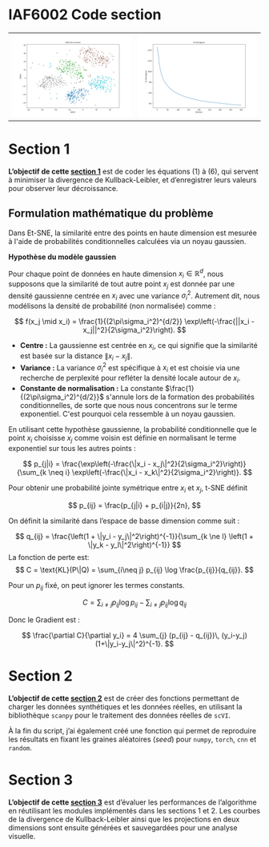 # IAF6002 Code section



<table>
  <tr>
    <td>
      <img src="https://github.com/FenosoaRandrianjatovo/IAF6002_Code_sections/blob/main/image1.png?raw=true" width="400"/>
    </td>
    <td>
      <img src="https://github.com/FenosoaRandrianjatovo/IAF6002_Code_sections/blob/main/kl.png?raw=true" width="400"/>
    </td>
  </tr>
</table>



# Section 1

**L’objectif de cette [section 1](https://github.com/FenosoaRandrianjatovo/IAF6002_Code_sections/blob/main/sectioion1.py)**   est de coder les équations (1) à (6), qui servent à minimiser la divergence de Kullback-Leibler, et d’enregistrer leurs valeurs pour observer leur décroissance.

## Formulation mathématique du problème

Dans Et-SNE, la similarité entre des points en haute dimension est mesurée à l'aide de probabilités conditionnelles calculées via un noyau gaussien.

**Hypothèse du modèle gaussien**

Pour chaque point de données en haute dimension $x_i \in \mathbb{R}^d$, nous supposons que la similarité de tout autre point $x_j$ est donnée par une densité gaussienne centrée en $x_i$ avec une variance $\sigma_i^2$. Autrement dit, nous modélisons la densité de probabilité (non normalisée) comme :

$$
f(x_j \mid x_i) = \frac{1}{(2\pi\sigma_i^2)^{d/2}} \exp\left(-\frac{||x_i - x_j||^2}{2\sigma_i^2}\right).
$$

- **Centre :** La gaussienne est centrée en $x_i$, ce qui signifie que la similarité est basée sur la distance $\|x_i - x_j\|$.
- **Variance :** La variance $\sigma_i^2$ est spécifique à $x_i$ et est choisie via une recherche de perplexité pour refléter la densité locale autour de $x_i$.
- **Constante de normalisation :** La constante $\frac{1}{(2\pi\sigma_i^2)^{d/2}}$ s'annule lors de la formation des probabilités conditionnelles, de sorte que nous nous concentrons sur le terme exponentiel. C'est pourquoi cela ressemble à un noyau gaussien.

En utilisant cette hypothèse gaussienne, la probabilité conditionnelle que le point $x_i$ choisisse $x_j$ comme voisin est définie en normalisant le terme exponentiel sur tous les autres points :

$$
p_{j|i} = \frac{\exp\left(-\frac{\|x_i - x_j\|^2}{2\sigma_i^2}\right)}{\sum_{k \neq i} \exp\left(-\frac{\|x_i - x_k\|^2}{2\sigma_i^2}\right)}.
$$

Pour obtenir une probabilité jointe symétrique entre $x_i$ et $x_j$, t-SNE définit

$$
p_{ij} = \frac{p_{j|i} + p_{i|j}}{2n},
$$

On définit la similarité dans l’espace de basse dimension comme suit :

$$
q_{ij} = \frac{\left(1 + \|y_i - y_j\|^2\right)^{-1}}{\sum_{k \ne l} \left(1 + \|y_k - y_l\|^2\right)^{-1}}
$$
La fonction de perte est:
$$
C = \text{KL}(P\|Q) = \sum_{i\neq j} p_{ij} \log \frac{p_{ij}}{q_{ij}}.
$$

Pour un $p_{ij}$ fixé, on peut ignorer les termes constants.

$$
C = \sum_{i\neq j} p_{ij} \log p_{ij} -\sum_{i\neq j} p_{ij} \log q_{ij}
$$

Donc le Gradient est : 

$$
\frac{\partial C}{\partial y_i} = 4 \sum_{j} (p_{ij} - q_{ij})\, (y_i-y_j) (1+\|y_i-y_j\|^2)^{-1}.
$$

# Section 2

**L’objectif de cette [section 2](https://github.com/FenosoaRandrianjatovo/IAF6002_Code_sections/blob/main/section2.py)**   est de créer des fonctions permettant de charger les données synthétiques et les données réelles, en utilisant la bibliothèque `scanpy` pour le traitement des données réelles de `scVI`.

À la fin du script, j’ai également créé une fonction qui permet de reproduire les résultats en fixant les graines aléatoires (*seed*) pour `numpy`, `torch`, `cnn` et `random`.

# Section 3

**L’objectif de cette [section 3](https://github.com/FenosoaRandrianjatovo/IAF6002_Code_sections/blob/main/section3.py)**   est d’évaluer les performances de l’algorithme en réutilisant les modules implémentés dans les sections 1 et 2. Les courbes de la divergence de Kullback-Leibler ainsi que les projections en deux dimensions sont ensuite générées et sauvegardées pour une analyse visuelle.


